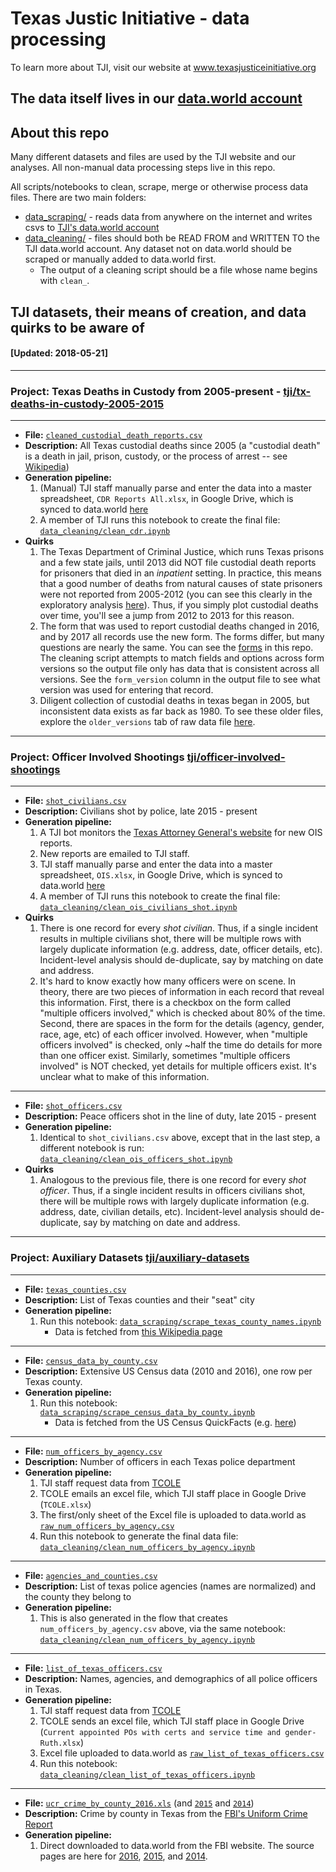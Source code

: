 # Texas Justic Initiative - data processing

To learn more about TJI, visit our website at www.texasjusticeinitiative.org

## The data itself lives in our [data.world account](https://data.world/tji)

## About this repo

Many different datasets and files are used by the TJI website and our analyses. All non-manual data processing steps live in this repo.

All scripts/notebooks to clean, scrape, merge or otherwise process data files. There are two main folders:
  * [data_scraping/](https://github.com/texas-justice-initiative/data-processing/tree/master/data_scraping) - reads data from anywhere on the internet and writes csvs to [TJI's data.world account](https://data.world/tji) 
  * [data_cleaning/](https://github.com/texas-justice-initiative/data-processing/tree/master/data_cleaning) - files should both be READ FROM and WRITTEN TO the TJI data.world account. Any dataset not on data.world should be scraped or manually added to data.world first.
    * The output of a cleaning script should be a file whose name begins with `clean_`.

## TJI datasets, their means of creation, and data quirks to be aware of

#### [Updated: 2018-05-21]
----
### Project: Texas Deaths in Custody from 2005-present - [tji/tx-deaths-in-custody-2005-2015](https://data.world/tji/tx-deaths-in-custody-2005-2015/workspace/dataset)
----
* **File:** [`cleaned_custodial_death_reports.csv`](https://data.world/tji/tx-deaths-in-custody-2005-2015/workspace/file?filename=cleaned_custodial_death_reports.csv)
* **Description:** All Texas custodial deaths since 2005 (a "custodial death" is a death in jail, prison, custody, or the process of arrest -- see [Wikipedia](https://en.wikipedia.org/wiki/Death_in_custody#United_States))
* **Generation pipeline:**
  1. (Manual) TJI staff manually parse and enter the data into a master spreadsheet, `CDR Reports All.xlsx`, in Google Drive, which is synced to data.world [here](https://data.world/tji/tx-deaths-in-custody-2005-2015/workspace/file?filename=CDR+Reports+All.xlsx)
  1. A member of TJI runs this notebook to create the final file: [`data_cleaning/clean_cdr.ipynb`](https://github.com/texas-justice-initiative/data-processing/blob/master/data_cleaning/clean_cdr.ipynb)
* **Quirks**
  1. The Texas Department of Criminal Justice, which runs Texas prisons and a few state jails, until 2013 did NOT file custodial death reports for prisoners that died in an _inpatient_ setting. In practice, this means that a good number of deaths from natural causes of state prisoners were not reported from 2005-2012 (you can see this clearly in the exploratory analysis [here](https://github.com/texas-justice-initiative/analysis/blob/master/analyses/cdr_explore.ipynb)). Thus, if you simply plot custodial deaths over time, you'll see a jump from 2012 to 2013 for this reason.
  1. The form that was used to report custodial deaths changed in 2016, and by 2017 all records use the new form. The forms differ, but many questions are nearly the same. You can see the [forms](https://github.com/texas-justice-initiative/data-processing/tree/master/forms) in this repo. The cleaning script attempts to match fields and options across form versions so the output file only has data that is consistent across all versions. See the `form_version` column in the output file to see what version was used for entering that record.
  1. Diligent collection of custodial deaths in texas began in 2005, but inconsistent data exists as far back as 1980. To see these older files, explore the `older_versions` tab of raw data file [here](https://data.world/tji/tx-deaths-in-custody-2005-2015/workspace/file?filename=CDR+Reports+All.xlsx).

----
### Project: Officer Involved Shootings [tji/officer-involved-shootings](https://data.world/tji/officer-involved-shootings/workspace/dataset)
----
* **File:** [`shot_civilians.csv`](https://data.world/tji/officer-involved-shootings/workspace/file?filename=shot_civilians.csv)
* **Description:** Civilians shot by police, late 2015 - present
* **Generation pipeline:**
  1. A TJI bot monitors the [Texas Attorney General's website](https://www.texasattorneygeneral.gov/cj/peace-officer-involved-shooting-report) for new OIS reports.
  1. New reports are emailed to TJI staff.
  1. TJI staff manually parse and enter the data into a master spreadsheet, `OIS.xlsx`, in Google Drive, which is synced to data.world [here](https://data.world/tji/officer-involved-shootings/workspace/file?filename=OIS.xlsx.xlsx)
  1. A member of TJI runs this notebook to create the final file: [`data_cleaning/clean_ois_civilians_shot.ipynb`](https://github.com/texas-justice-initiative/data-processing/blob/master/data_cleaning/clean_ois_civilians_shot.ipynb)
* **Quirks**
  1. There is one record for every _shot civilian_. Thus, if a single incident results in multiple civilians shot, there will be multiple rows with largely duplicate information (e.g. address, date, officer details, etc). Incident-level analysis should de-duplicate, say by matching on date and address.
  1. It's hard to know exactly how many officers were on scene. In theory, there are two pieces of information in each record that reveal this information. First, there is a checkbox on the form called "multiple officers involved," which is checked about 80% of the time. Second, there are spaces in the form for the details (agency, gender, race, age, etc) of each officer involved. However, when "multiple officers involved" is checked, only ~half the time do details for more than one officer exist. Similarly, sometimes "multiple officers involved" is NOT checked, yet details for multiple officers exist. It's unclear what to make of this information.
----
* **File:** [`shot_officers.csv`](https://data.world/tji/officer-involved-shootings/workspace/file?filename=shot_officers.csv)
* **Description:** Peace officers shot in the line of duty, late 2015 - present
* **Generation pipeline:**
  1. Identical to `shot_civilians.csv` above, except that in the last step, a different notebook is run: [`data_cleaning/clean_ois_officers_shot.ipynb`](https://github.com/texas-justice-initiative/data-processing/blob/master/data_cleaning/clean_ois_officers_shot.ipynb)
* **Quirks**
  1. Analogous to the previous file, there is one record for every _shot officer_. Thus, if a single incident results in officers civilians shot, there will be multiple rows with largely duplicate information (e.g. address, date, civilian details, etc). Incident-level analysis should de-duplicate, say by matching on date and address.
----
### Project: Auxiliary Datasets [tji/auxiliary-datasets](https://data.world/tji/auxiliary-datasets/workspace/dataset)
----
* **File:** [`texas_counties.csv`](https://data.world/tji/auxiliary-datasets/workspace/file?filename=texas_counties.csv)
* **Description:** List of Texas counties and their "seat" city
* **Generation pipeline:**
  1. Run this notebook: [`data_scraping/scrape_texas_county_names.ipynb`](https://github.com/texas-justice-initiative/data-processing/blob/master/data_scraping/scrape_texas_county_names.ipynb)
      * Data is fetched from [this Wikipedia page](https://en.wikipedia.org/wiki/List_of_counties_in_Texas)
----
* **File:** [`census_data_by_county.csv`](https://data.world/tji/auxiliary-datasets/workspace/file?filename=census_data_by_county.csv)
* **Description:** Extensive US Census data (2010 and 2016), one row per Texas county.
* **Generation pipeline:**
  1. Run this notebook: [`data_scraping/scrape_census_data_by_county.ipynb`](https://github.com/texas-justice-initiative/data-processing/blob/master/data_scraping/scrape_census_data_by_county.ipynb)
      * Data is fetched from the US Census QuickFacts (e.g. [here](https://www.census.gov/quickfacts/fact/table/andrewscountytexas))
----
* **File:** [`num_officers_by_agency.csv`](https://data.world/tji/auxiliary-datasets/workspace/file?filename=num_officers_by_agency.csv)
* **Description:** Number of officers in each Texas police department
* **Generation pipeline:**
  1. TJI staff request data from [TCOLE](https://www.tcole.texas.gov/)
  1. TCOLE emails an excel file, which TJI staff place in Google Drive (`TCOLE.xlsx`)
  1. The first/only sheet of the Excel file is uploaded to data.world as [`raw_num_officers_by_agency.csv`](https://data.world/tji/auxiliary-datasets/workspace/file?filename=raw_num_officers_by_agency.csv)
  1. Run this notebook to generate the final data file: [`data_cleaning/clean_num_officers_by_agency.ipynb`](https://github.com/texas-justice-initiative/data-processing/blob/master/data_cleaning/clean_num_officers_by_agency.ipynb)
----
* **File:** [`agencies_and_counties.csv`](https://data.world/tji/auxiliary-datasets/workspace/file?filename=agencies_and_counties.csv)
* **Description:** List of texas police agencies (names are normalized) and the county they belong to
* **Generation pipeline:**
  1. This is also generated in the flow that creates `num_officers_by_agency.csv` above, via the same notebook: [`data_cleaning/clean_num_officers_by_agency.ipynb`](https://github.com/texas-justice-initiative/data-processing/blob/master/data_cleaning/clean_num_officers_by_agency.ipynb)
----
* **File:** [`list_of_texas_officers.csv`](https://data.world/tji/auxiliary-datasets/workspace/file?filename=list_of_texas_officers.csv)
* **Description:** Names, agencies, and demographics of all police officers in Texas.
* **Generation pipeline:**
  1. TJI staff request data from [TCOLE](https://www.tcole.texas.gov/)
  1. TCOLE sends an excel file, which TJI staff place in Google Drive (`Current appointed POs with certs and service time and gender- Ruth.xlsx`)
  1. Excel file uploaded to data.world as [`raw_list_of_texas_officers.csv`](https://data.world/tji/auxiliary-datasets/workspace/file?filename=raw_list_of_texas_officers.csv)
  1. Run this notebook: [`data_cleaning/clean_list_of_texas_officers.ipynb`](https://github.com/texas-justice-initiative/data-processing/blob/master/data_cleaning/clean_list_of_texas_officers.ipynb)
----
* **File:** [`ucr_crime_by_county_2016.xls`](https://data.world/tji/auxiliary-datasets/workspace/file?filename=ucr_crime_by_county_2016.xls) (and [`2015`](https://data.world/tji/auxiliary-datasets/workspace/file?filename=ucr_crime_by_county_2015.xls) and [`2014`](https://data.world/tji/auxiliary-datasets/workspace/file?filename=ucr_crime_by_county_2014.xls))
* **Description:** Crime by county in Texas from the [FBI's Uniform Crime Report](https://ucr.fbi.gov/)
* **Generation pipeline:**
  1. Direct downloaded to data.world from the FBI website. The source pages are here for [2016](https://ucr.fbi.gov/crime-in-the-u.s/2016/crime-in-the-u.s.-2016/tables/table-8/table-8-state-cuts/texas.xls), [2015](https://ucr.fbi.gov/crime-in-the-u.s/2015/crime-in-the-u.s.-2015/tables/table-10/table-10-state-pieces/table_10_offenses_known_to_law_enforcement_texas_by_metropolitan_and_nonmetropolitan_counties_2015.xls), and [2014](https://ucr.fbi.gov/crime-in-the-u.s/2014/crime-in-the-u.s.-2014/tables/table-10/table-10-pieces/Table_10_Offenses_Known_to_Law_Enforcement_Texas_by_Metropolitan_and_Nonmetropolitan_Counties_2014.xls).



